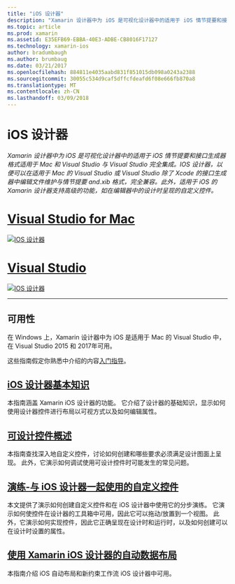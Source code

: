```yaml
---
title: "iOS 设计器"
description: "Xamarin 设计器中为 iOS 是可视化设计器中的适用于 iOS 情节提要和接口生成器格式适用于 Mac 和 Visual Studio 与 Visual Studio 完全集成。 IOS 设计器，以便可以在适用于 Mac 的 Visual Studio 或 Visual Studio 除了 Xcode 的接口生成器中编辑文件维护与情节提要 and.xib 格式，完全兼容。 此外，适用于 iOS 的 Xamarin 设计器支持高级的功能，如在编辑器中的设计时呈现的自定义控件。"
ms.topic: article
ms.prod: xamarin
ms.assetid: E35EFB69-EBBA-40E3-ADBE-CB8016F17127
ms.technology: xamarin-ios
author: bradumbaugh
ms.author: brumbaug
ms.date: 03/21/2017
ms.openlocfilehash: 884811e4035aabd831f851015db098a0243a2388
ms.sourcegitcommit: 30055c534d9caf5dffcfdeafd6f08e666fb870a8
ms.translationtype: MT
ms.contentlocale: zh-CN
ms.lasthandoff: 03/09/2018
---
```

# <a name="ios-designer"></a>iOS 设计器

_Xamarin 设计器中为 iOS 是可视化设计器中的适用于 iOS 情节提要和接口生成器格式适用于 Mac 和 Visual Studio 与 Visual Studio 完全集成。IOS 设计器，以便可以在适用于 Mac 的 Visual Studio 或 Visual Studio 除了 Xcode 的接口生成器中编辑文件维护与情节提要 and.xib 格式，完全兼容。此外，适用于 iOS 的 Xamarin 设计器支持高级的功能，如在编辑器中的设计时呈现的自定义控件。_

# <a name="visual-studio-for-mactabvsmac"></a>[Visual Studio for Mac](#tab/vsmac)


[![](images/designer-new1.png "IOS 设计器")](images/designer-new1.png#lightbox)


# <a name="visual-studiotabvswin"></a>[Visual Studio](#tab/vswin)


[![](images/designer-vs.png "IOS 设计器")](images/designer-vs.png#lightbox)


-----

## <a name="availability"></a>可用性

在 Windows 上，Xamarin 设计器中为 iOS 是适用于 Mac 的 Visual Studio 中，在 Visual Studio 2015 和 2017年可用。

这些指南假定你熟悉中介绍的内容[入门指导](~/ios/get-started/index.md)。


## <a name="ios-designer-basicsintroductionmd"></a>[iOS 设计器基本知识](introduction.md)

本指南涵盖 Xamarin iOS 设计器的功能。 它介绍了设计器的基础知识，显示如何使用设计器控件进行布局以可视方式以及如何编辑属性。

##  <a name="designable-controls-overviewios-designable-controls-overviewmd"></a>[可设计控件概述](ios-designable-controls-overview.md)

本指南查找深入地自定义控件，讨论如何创建和哪些要求必须满足设计图面上呈现。 此外，它演示如何调试使用可设计控件时可能发生的常见问题。

##  <a name="walkthrough---using-custom-controls-with-ios-designerios-designable-controls-walkthroughmd"></a>[演练-与 iOS 设计器一起使用的自定义控件](ios-designable-controls-walkthrough.md)

本文提供了演示如何创建自定义控件和在 iOS 设计器中使用它的分步演练。 它演示如何使控件在设计器的工具箱中可用，因此它可以拖动/放置到一个视图。 此外，它演示如何实现控件，因此它正确呈现在设计时和运行时，以及如何创建可以在设计时设置的属性。

##  <a name="auto-layout-with-the-xamarin-ios-designerdesigner-auto-layoutmd"></a>[使用 Xamarin iOS 设计器的自动数据布局](designer-auto-layout.md)

本指南介绍 iOS 自动布局和新约束工作流 iOS 设计器中可用。
